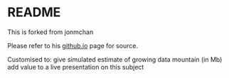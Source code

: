 # README

This is forked from jonmchan

Please refer to his [github.io](https://jonmchan.github.io/debtclock/) page for source.

Customised to:
give simulated estimate of growing data mountain (in Mb)
add value to a live presentation on this subject
